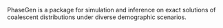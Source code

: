 <!--

[![tests](https://github.com/Sendrowski/PhaseGen/actions/workflows/run-tests.yml/badge.svg?branch=master)](https://github.com/Sendrowski/PhaseGen/actions/workflows/run-tests.yml)
[![codecov](https://codecov.io/gh/Sendrowski/PhaseGen/branch/master/graph/badge.svg?token=0LUE8SZYBJ)](https://codecov.io/gh/Sendrowski/PhaseGen)
[![Documentation Status](https://readthedocs.org/projects/phasegen/badge/?version=latest)](https://phasegen.readthedocs.io/en/latest/?badge=latest)
[![PyPI version](https://badge.fury.io/py/phasegen.svg)](https://badge.fury.io/py/phasegen)

Please see the [documentation](https://phasegen.readthedocs.io/en/latest/) for all the details.

-->

PhaseGen is a package for simulation and inference on exact solutions of coalescent distributions under diverse demographic scenarios.
